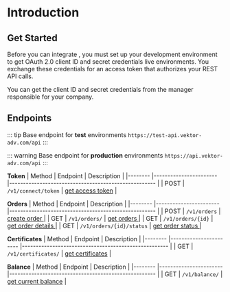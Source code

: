 # Introduction

## Get Started

Before you can integrate , you must set up your development environment to get OAuth 2.0 client ID and secret credentials  live environments. You exchange these credentials for an access token that authorizes your REST API calls. 

You can get the client ID and secret credentials from the manager responsible for your company.
## Endpoints

 
 ::: tip Base endpoint for <b>test</b> environments
  `https://test-api.vektor-adv.com/api`
 :::

 ::: warning Base endpoint for <b>production</b> environments
  `https://api.vektor-adv.com/api`
 :::

**Token**
| Method 	| Endpoint              	| Description                                         	   |
|--------	|-----------------------	|-----------------------------------------------------     |
| POST   	| `/v1/connect/token`       | [get access token](api/token.md#get-access-token)        |


**Orders**
| Method 	| Endpoint              	| Description                                         	    |
|--------	|-----------------------	|-----------------------------------------------------	    |
| POST   	| `/v1/orders`              | [create order ](api/orders.md#create-order )              |
| GET    	| `/v1/orders/`            	| [get orders ](api/orders.md#get-orders )                  |
| GET    	| `/v1/orders/{id}`        	| [get order details ](api/orders.md#get-order-details )    |
| GET    	| `/v1/orders/{id}/status` 	| [get order status ](api/orders.md#get-order-status )      |

**Certificates**
| Method 	| Endpoint              	| Description                                               |
|--------	|-----------------------	|-----------------------------------------------------	    |
| GET    	| `/v1/certificates/`       | [get certificates](api/certificates.md#get-certificates)  |


**Balance**
| Method 	| Endpoint              	| Description                                               |
|--------	|-----------------------	|-----------------------------------------------------	    |
| GET    	| `/v1/balance/`       	    | [get current balance](api/balance.md#get-current-balance) |

